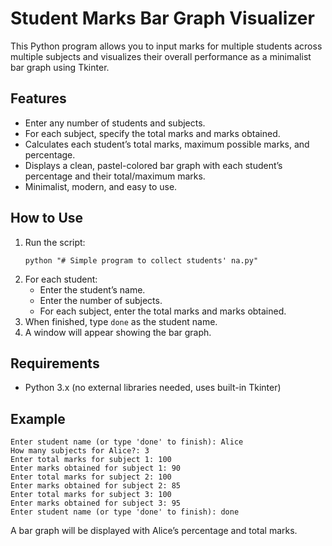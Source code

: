 # Student Marks Bar Graph Visualizer

This Python program allows you to input marks for multiple students across multiple subjects and visualizes their overall performance as a minimalist bar graph using Tkinter.

## Features

- Enter any number of students and subjects.
- For each subject, specify the total marks and marks obtained.
- Calculates each student’s total marks, maximum possible marks, and percentage.
- Displays a clean, pastel-colored bar graph with each student’s percentage and their total/maximum marks.
- Minimalist, modern, and easy to use.

## How to Use

1. Run the script:
    ```
    python "# Simple program to collect students' na.py"
    ```
2. For each student:
    - Enter the student’s name.
    - Enter the number of subjects.
    - For each subject, enter the total marks and marks obtained.
3. When finished, type `done` as the student name.
4. A window will appear showing the bar graph.

## Requirements

- Python 3.x (no external libraries needed, uses built-in Tkinter)

## Example

```
Enter student name (or type 'done' to finish): Alice
How many subjects for Alice?: 3
Enter total marks for subject 1: 100
Enter marks obtained for subject 1: 90
Enter total marks for subject 2: 100
Enter marks obtained for subject 2: 85
Enter total marks for subject 3: 100
Enter marks obtained for subject 3: 95
Enter student name (or type 'done' to finish): done
```

A bar graph will be displayed with Alice’s percentage and total marks.
